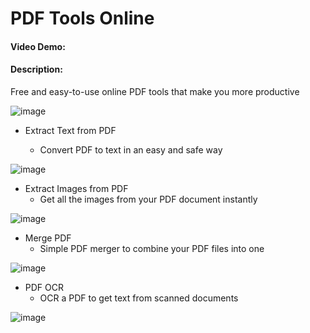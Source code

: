 # PDF Tools Online

#### Video Demo: <URL HERE>

#### Description:

Free and easy-to-use online PDF tools that make you more productive

![image](https://github.com/0xTushar/cs50x-Final-Project/assets/55528085/69f085bf-9c9e-435c-8926-61dc0696ed3c)

- Extract Text from PDF

  - Convert PDF to text in an easy and safe way

![image](https://github.com/0xTushar/cs50x-Final-Project/assets/55528085/42853b22-3401-46ee-aaeb-1c52e09492e4)

- Extract Images from PDF
  - Get all the images from your PDF document instantly

![image](https://github.com/0xTushar/cs50x-Final-Project/assets/55528085/25e37a2e-c666-4a40-9430-9f81fd041fbc)

-  Merge PDF
    -  Simple PDF merger to combine your PDF files into one

![image](https://github.com/0xTushar/cs50x-Final-Project/assets/55528085/3b315495-2b91-498d-b9e9-56f2569d57cf)

-  PDF OCR
    -  OCR a PDF to get text from scanned documents


![image](https://github.com/0xTushar/cs50x-Final-Project/assets/55528085/a5477fce-5258-4cd9-87ad-67e2d776cf4d)
